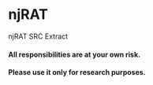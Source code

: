 # njRAT
njRAT SRC Extract
#### All responsibilities are at your own risk.
#### Please use it only for research purposes.
